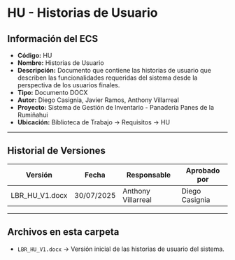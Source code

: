 # HU - Historias de Usuario

## Información del ECS
- **Código:** HU  
- **Nombre:** Historias de Usuario  
- **Descripción:** Documento que contiene las historias de usuario que describen las funcionalidades requeridas del sistema desde la perspectiva de los usuarios finales.  
- **Tipo:** Documento DOCX  
- **Autor:** Diego Casignia, Javier Ramos, Anthony Villarreal  
- **Proyecto:** Sistema de Gestión de Inventario - Panadería Panes de la Rumiñahui  
- **Ubicación:** Biblioteca de Trabajo → Requisitos → HU  

---

## Historial de Versiones

| Versión           | Fecha       | Responsable       | Aprobado por      |
|-------------------|------------|-------------------|-------------------|
| LBR_HU_V1.docx    | 30/07/2025 | Anthony Villarreal | Diego Casignia    |

---

## Archivos en esta carpeta
- `LBR_HU_V1.docx` → Versión inicial de las historias de usuario del sistema.  